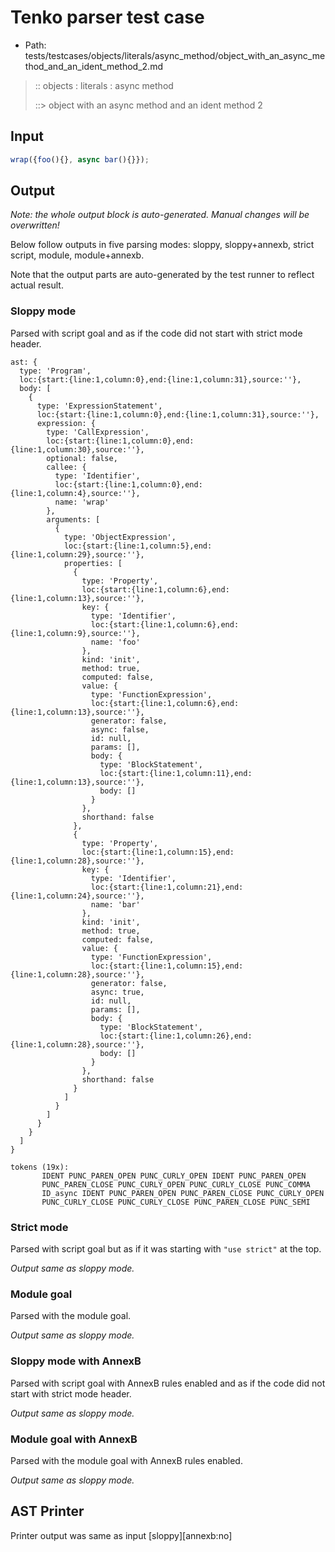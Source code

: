 # Tenko parser test case

- Path: tests/testcases/objects/literals/async_method/object_with_an_async_method_and_an_ident_method_2.md

> :: objects : literals : async method
>
> ::> object with an async method and an ident method 2

## Input

`````js
wrap({foo(){}, async bar(){}});
`````

## Output

_Note: the whole output block is auto-generated. Manual changes will be overwritten!_

Below follow outputs in five parsing modes: sloppy, sloppy+annexb, strict script, module, module+annexb.

Note that the output parts are auto-generated by the test runner to reflect actual result.

### Sloppy mode

Parsed with script goal and as if the code did not start with strict mode header.

`````
ast: {
  type: 'Program',
  loc:{start:{line:1,column:0},end:{line:1,column:31},source:''},
  body: [
    {
      type: 'ExpressionStatement',
      loc:{start:{line:1,column:0},end:{line:1,column:31},source:''},
      expression: {
        type: 'CallExpression',
        loc:{start:{line:1,column:0},end:{line:1,column:30},source:''},
        optional: false,
        callee: {
          type: 'Identifier',
          loc:{start:{line:1,column:0},end:{line:1,column:4},source:''},
          name: 'wrap'
        },
        arguments: [
          {
            type: 'ObjectExpression',
            loc:{start:{line:1,column:5},end:{line:1,column:29},source:''},
            properties: [
              {
                type: 'Property',
                loc:{start:{line:1,column:6},end:{line:1,column:13},source:''},
                key: {
                  type: 'Identifier',
                  loc:{start:{line:1,column:6},end:{line:1,column:9},source:''},
                  name: 'foo'
                },
                kind: 'init',
                method: true,
                computed: false,
                value: {
                  type: 'FunctionExpression',
                  loc:{start:{line:1,column:6},end:{line:1,column:13},source:''},
                  generator: false,
                  async: false,
                  id: null,
                  params: [],
                  body: {
                    type: 'BlockStatement',
                    loc:{start:{line:1,column:11},end:{line:1,column:13},source:''},
                    body: []
                  }
                },
                shorthand: false
              },
              {
                type: 'Property',
                loc:{start:{line:1,column:15},end:{line:1,column:28},source:''},
                key: {
                  type: 'Identifier',
                  loc:{start:{line:1,column:21},end:{line:1,column:24},source:''},
                  name: 'bar'
                },
                kind: 'init',
                method: true,
                computed: false,
                value: {
                  type: 'FunctionExpression',
                  loc:{start:{line:1,column:15},end:{line:1,column:28},source:''},
                  generator: false,
                  async: true,
                  id: null,
                  params: [],
                  body: {
                    type: 'BlockStatement',
                    loc:{start:{line:1,column:26},end:{line:1,column:28},source:''},
                    body: []
                  }
                },
                shorthand: false
              }
            ]
          }
        ]
      }
    }
  ]
}

tokens (19x):
       IDENT PUNC_PAREN_OPEN PUNC_CURLY_OPEN IDENT PUNC_PAREN_OPEN
       PUNC_PAREN_CLOSE PUNC_CURLY_OPEN PUNC_CURLY_CLOSE PUNC_COMMA
       ID_async IDENT PUNC_PAREN_OPEN PUNC_PAREN_CLOSE PUNC_CURLY_OPEN
       PUNC_CURLY_CLOSE PUNC_CURLY_CLOSE PUNC_PAREN_CLOSE PUNC_SEMI
`````

### Strict mode

Parsed with script goal but as if it was starting with `"use strict"` at the top.

_Output same as sloppy mode._

### Module goal

Parsed with the module goal.

_Output same as sloppy mode._

### Sloppy mode with AnnexB

Parsed with script goal with AnnexB rules enabled and as if the code did not start with strict mode header.

_Output same as sloppy mode._

### Module goal with AnnexB

Parsed with the module goal with AnnexB rules enabled.

_Output same as sloppy mode._

## AST Printer

Printer output was same as input [sloppy][annexb:no]

